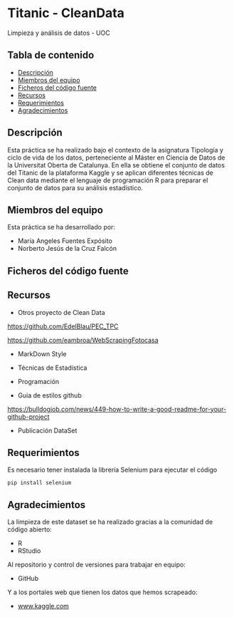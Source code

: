 # Titanic - CleanData 
Limpieza y análisis de datos - UOC

## Tabla de contenido
* [Descripción](#descripcion)
* [Miembros del equipo](#miembros-del-equipo)
* [Ficheros del código fuente](#ficheros-del-codigo-fuente)
* [Recursos](#recursos)
* [Requerimientos](#requerimientos)
* [Agradecimientos](#agradecimientos)

## Descripción
Esta práctica se ha realizado bajo el contexto de la asignatura Tipología y ciclo de vida de los datos, perteneciente al Máster en Ciencia de Datos de la Universitat Oberta de Catalunya. En ella se obtiene el conjunto de datos del Titanic de la plataforma Kaggle y se aplican diferentes técnicas de Clean data mediante el lenguaje de programación R para preparar el conjunto de datos para su análisis estadístico.

## Miembros del equipo
Esta práctica se ha desarrollado por:
* María Angeles Fuentes Expósito
* Norberto Jesús de la Cruz Falcón
## Ficheros del código fuente


## Recursos

* Otros proyecto de Clean Data

https://github.com/EdelBlau/PEC_TPC

https://github.com/eambroa/WebScrapingFotocasa

* MarkDown Style

* Técnicas de Estadística

* Programación



* Guia de estilos github

https://bulldogjob.com/news/449-how-to-write-a-good-readme-for-your-github-project

* Publicación DataSet



## Requerimientos

Es necesario tener instalada la librería Selenium para ejecutar el código
```
pip install selenium
```


## Agradecimientos
La limpieza de este dataset se ha realizado gracias a la comunidad de código abierto:
* R
* RStudio

Al repositorio y control de versiones para trabajar en equipo:
* GitHub

Y a los portales web que tienen los datos que hemos scrapeado:
* www.kaggle.com
